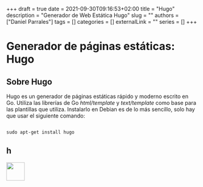 +++ 
draft = true
date = 2021-09-30T09:16:53+02:00
title = "Hugo"
description = "Generador de Web Estática Hugo"
slug = ""
authors = ["Daniel Parrales"]
tags = []
categories = []
externalLink = ""
series = []
+++

# Generador de páginas estáticas: Hugo

## Sobre Hugo

Hugo es un generador de páginas estáticas rápido y moderno escrito en Go. Utiliza las librerías de Go *html/template* y *text/template* como base para las plantillas que utiliza. Instalarlo en Debian es de lo más sencillo, solo hay que usar el siguiente comando:

<pre><code class="shell">
sudo apt-get install hugo
</code></pre>

## h

<img src="images/configuracion.png" width="48" height="48"/>
